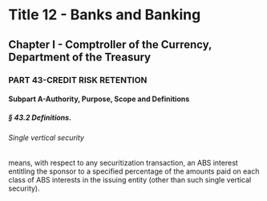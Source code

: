 
# Title 12 - Banks and Banking
## Chapter I - Comptroller of the Currency, Department of the Treasury
### PART 43-CREDIT RISK RETENTION
#### Subpart A-Authority, Purpose, Scope and Definitions
##### § 43.2 Definitions.
###### Single vertical security

means, with respect to any securitization transaction, an ABS interest entitling the sponsor to a specified percentage of the amounts paid on each class of ABS interests in the issuing entity (other than such single vertical security).
